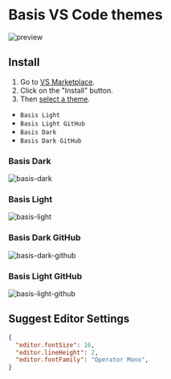 # Basis VS Code themes
![preview](https://user-images.githubusercontent.com/16165904/204131618-690126ea-b756-4a18-b746-a45529942c10.png)

## Install
1. Go to [VS Marketplace](https://marketplace.visualstudio.com/items?itemName=DieGOs.basis-vscode-theme).
2. Click on the "Install" button.
3. Then [select a theme](https://code.visualstudio.com/docs/getstarted/themes#_selecting-the-color-theme).
  - `Basis Light`
  - `Basis Light GitHub`
  - `Basis Dark`
  - `Basis Dark GitHub`

### Basis Dark
![basis-dark](https://user-images.githubusercontent.com/16165904/204079778-d4230248-f629-4549-b59d-169f45f2e952.png)

### Basis Light
![basis-light](https://user-images.githubusercontent.com/16165904/204079784-dea100a4-645a-41b8-b60f-9321a31f2013.png)

### Basis Dark GitHub
![basis-dark-github](https://user-images.githubusercontent.com/16165904/204079789-9aa1eb7a-43a4-4e83-b0cf-042dede8a0e9.png)

### Basis Light GitHub
![basis-light-github](https://user-images.githubusercontent.com/16165904/204079799-f6720b3d-c914-48ae-a86a-70d49b41df46.png)

## Suggest Editor Settings
```json
{
  "editor.fontSize": 16,
  "editor.lineHeight": 2,
  "editor.fontFamily": "Operator Mono",
}
```
